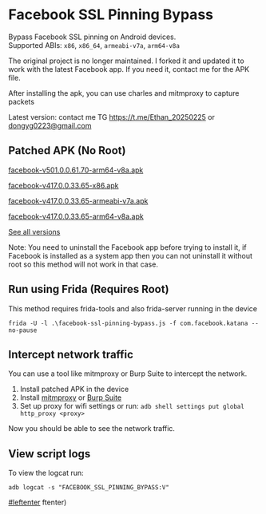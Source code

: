 # Facebook SSL Pinning Bypass

Bypass Facebook SSL pinning on Android devices.  
Supported ABIs: `x86`, `x86_64`, `armeabi-v7a`, `arm64-v8a`  

The original project is no longer maintained. I forked it and updated it to work with the latest Facebook app. If you need it,  contact me for the APK file.

After installing the apk, you can use charles and mitmproxy to capture packets 

Latest version: contact me TG <a href="https://t.me/Ethan_20250225">https://t.me/Ethan_20250225</a> or dongyg0223@gmail.com



## Patched APK (No Root)
[facebook-v501.0.0.61.70-arm64-v8a.apk](https://github.com/dyglcc/Facebook-SSL-Pinning-Bypass/releases/download/v501.0.0.61.70/facebook-v501.0.0.61.70-arm64-v8a.apk)

[facebook-v417.0.0.33.65-x86.apk](https://github.com/Eltion/Facebook-SSL-Pinning-Bypass/releases/download/v417.0.0.33.65/facebook-v417.0.0.33.65-x86.apk)

[facebook-v417.0.0.33.65-armeabi-v7a.apk](https://github.com/Eltion/Facebook-SSL-Pinning-Bypass/releases/download/v417.0.0.33.65/facebook-v417.0.0.33.65-armeabi-v7a.apk)

[facebook-v417.0.0.33.65-arm64-v8a.apk](https://github.com/Eltion/Facebook-SSL-Pinning-Bypass/releases/download/v417.0.0.33.65/facebook-v417.0.0.33.65-arm64-v8a.apk)

[See all versions](https://github.com/Eltion/Facebook-SSL-Pinning-Bypass/releases/)

Note: You need to uninstall the Facebook app before trying to install it, if Facebook is installed as a system app then you can not uninstall it without root so this method will not work in that case.

## Run using Frida (Requires Root)

This method requires frida-tools and also frida-server running in the device
```
frida -U -l .\facebook-ssl-pinning-bypass.js -f com.facebook.katana --no-pause
```

## Intercept network traffic

You can use a tool like mitmproxy or Burp Suite to intercept the network.

1. Install patched APK in the device
2. Install [mitmproxy](https://mitmproxy.org/) or [Burp Suite](https://portswigger.net/burp)
3. Set up proxy for wifi settings or run: `adb shell settings put global http_proxy <proxy>`

Now you should be able to see the network traffic.

## View script logs
To view the logcat run:
```
adb logcat -s "FACEBOOK_SSL_PINNING_BYPASS:V"
```

[#leftenter](#leftenter)
ftenter)
